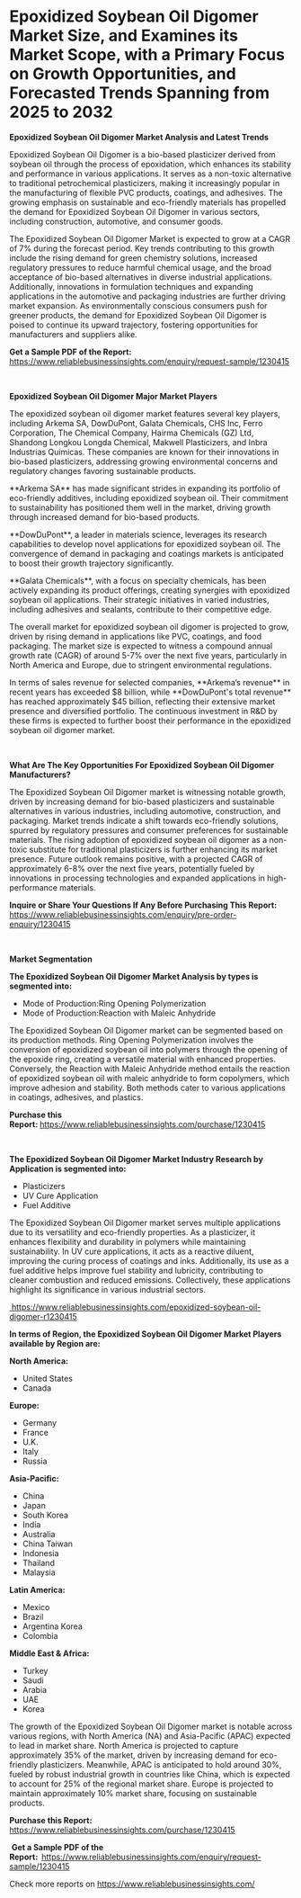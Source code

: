 <p><h1>Epoxidized Soybean Oil Digomer Market Size, and Examines its Market Scope, with a Primary Focus on Growth Opportunities, and Forecasted Trends Spanning from 2025 to 2032</h1></p><p><strong>Epoxidized Soybean Oil Digomer Market Analysis and Latest Trends</strong></p>
<p><p>Epoxidized Soybean Oil Digomer is a bio-based plasticizer derived from soybean oil through the process of epoxidation, which enhances its stability and performance in various applications. It serves as a non-toxic alternative to traditional petrochemical plasticizers, making it increasingly popular in the manufacturing of flexible PVC products, coatings, and adhesives. The growing emphasis on sustainable and eco-friendly materials has propelled the demand for Epoxidized Soybean Oil Digomer in various sectors, including construction, automotive, and consumer goods.</p><p>The Epoxidized Soybean Oil Digomer Market is expected to grow at a CAGR of 7% during the forecast period. Key trends contributing to this growth include the rising demand for green chemistry solutions, increased regulatory pressures to reduce harmful chemical usage, and the broad acceptance of bio-based alternatives in diverse industrial applications. Additionally, innovations in formulation techniques and expanding applications in the automotive and packaging industries are further driving market expansion. As environmentally conscious consumers push for greener products, the demand for Epoxidized Soybean Oil Digomer is poised to continue its upward trajectory, fostering opportunities for manufacturers and suppliers alike.</p></p>
<p><strong>Get a Sample PDF of the Report:&nbsp;</strong> <a href="https://www.reliablebusinessinsights.com/enquiry/request-sample/1230415?utm_campaign=100&utm_medium=2&utm_source=Github&utm_content=ia&utm_term=03022025&utm_id=epoxidized-soybean-oil-digomer">https://www.reliablebusinessinsights.com/enquiry/request-sample/1230415</a></p>
<p>&nbsp;</p>
<p><strong>Epoxidized Soybean Oil Digomer Major Market Players</strong></p>
<p><p>The epoxidized soybean oil digomer market features several key players, including Arkema SA, DowDuPont, Galata Chemicals, CHS Inc, Ferro Corporation, The Chemical Company, Hairma Chemicals (GZ) Ltd, Shandong Longkou Longda Chemical, Makwell Plasticizers, and Inbra Industrias Quimicas. These companies are known for their innovations in bio-based plasticizers, addressing growing environmental concerns and regulatory changes favoring sustainable products.</p><p>**Arkema SA** has made significant strides in expanding its portfolio of eco-friendly additives, including epoxidized soybean oil. Their commitment to sustainability has positioned them well in the market, driving growth through increased demand for bio-based products.</p><p>**DowDuPont**, a leader in materials science, leverages its research capabilities to develop novel applications for epoxidized soybean oil. The convergence of demand in packaging and coatings markets is anticipated to boost their growth trajectory significantly.</p><p>**Galata Chemicals**, with a focus on specialty chemicals, has been actively expanding its product offerings, creating synergies with epoxidized soybean oil applications. Their strategic initiatives in varied industries, including adhesives and sealants, contribute to their competitive edge.</p><p>The overall market for epoxidized soybean oil digomer is projected to grow, driven by rising demand in applications like PVC, coatings, and food packaging. The market size is expected to witness a compound annual growth rate (CAGR) of around 5-7% over the next five years, particularly in North America and Europe, due to stringent environmental regulations.</p><p>In terms of sales revenue for selected companies, **Arkema’s revenue** in recent years has exceeded $8 billion, while **DowDuPont's total revenue** has reached approximately $45 billion, reflecting their extensive market presence and diversified portfolio. The continuous investment in R&D by these firms is expected to further boost their performance in the epoxidized soybean oil digomer market.</p></p>
<p>&nbsp;</p>
<p><strong>What Are The Key Opportunities For Epoxidized Soybean Oil Digomer Manufacturers?</strong></p>
<p><p>The Epoxidized Soybean Oil Digomer market is witnessing notable growth, driven by increasing demand for bio-based plasticizers and sustainable alternatives in various industries, including automotive, construction, and packaging. Market trends indicate a shift towards eco-friendly solutions, spurred by regulatory pressures and consumer preferences for sustainable materials. The rising adoption of epoxidized soybean oil digomer as a non-toxic substitute for traditional plasticizers is further enhancing its market presence. Future outlook remains positive, with a projected CAGR of approximately 6-8% over the next five years, potentially fueled by innovations in processing technologies and expanded applications in high-performance materials.</p></p>
<p><strong>Inquire or Share Your Questions If Any Before Purchasing This Report:</strong> <a href="https://www.reliablebusinessinsights.com/enquiry/pre-order-enquiry/1230415?utm_campaign=100&utm_medium=2&utm_source=Github&utm_content=ia&utm_term=03022025&utm_id=epoxidized-soybean-oil-digomer">https://www.reliablebusinessinsights.com/enquiry/pre-order-enquiry/1230415</a></p>
<p>&nbsp;</p>
<p><strong>Market Segmentation</strong></p>
<p><strong>The Epoxidized Soybean Oil Digomer Market Analysis by types is segmented into:</strong></p>
<p><ul><li>Mode of Production:Ring Opening Polymerization</li><li>Mode of Production:Reaction with Maleic Anhydride</li></ul></p>
<p><p>The Epoxidized Soybean Oil Digomer market can be segmented based on its production methods. Ring Opening Polymerization involves the conversion of epoxidized soybean oil into polymers through the opening of the epoxide ring, creating a versatile material with enhanced properties. Conversely, the Reaction with Maleic Anhydride method entails the reaction of epoxidized soybean oil with maleic anhydride to form copolymers, which improve adhesion and stability. Both methods cater to various applications in coatings, adhesives, and plastics.</p></p>
<p><strong>Purchase this Report:&nbsp;</strong><a href="https://www.reliablebusinessinsights.com/purchase/1230415?utm_campaign=100&utm_medium=2&utm_source=Github&utm_content=ia&utm_term=03022025&utm_id=epoxidized-soybean-oil-digomer">https://www.reliablebusinessinsights.com/purchase/1230415</a></p>
<p>&nbsp;</p>
<p><strong>The Epoxidized Soybean Oil Digomer Market Industry Research by Application is segmented into:</strong></p>
<p><ul><li>Plasticizers</li><li>UV Cure Application</li><li>Fuel Additive</li></ul></p>
<p><p>The Epoxidized Soybean Oil Digomer market serves multiple applications due to its versatility and eco-friendly properties. As a plasticizer, it enhances flexibility and durability in polymers while maintaining sustainability. In UV cure applications, it acts as a reactive diluent, improving the curing process of coatings and inks. Additionally, its use as a fuel additive helps improve fuel stability and lubricity, contributing to cleaner combustion and reduced emissions. Collectively, these applications highlight its significance in various industrial sectors.</p></p>
<p><a href="https://www.reliablebusinessinsights.com/epoxidized-soybean-oil-digomer-r1230415?utm_campaign=100&utm_medium=2&utm_source=Github&utm_content=ia&utm_term=03022025&utm_id=epoxidized-soybean-oil-digomer">&nbsp;https://www.reliablebusinessinsights.com/epoxidized-soybean-oil-digomer-r1230415</a></p>
<p><strong>In terms of Region, the Epoxidized Soybean Oil Digomer Market Players available by Region are:</strong></p>
<p>
    <p> <strong> North America: </strong>
        <ul>
            <li>United States</li>
            <li>Canada</li>
        </ul>
        </p> 
    <p> <strong> Europe: </strong>
        <ul>
            <li>Germany</li>
            <li>France</li>
            <li>U.K.</li>
            <li>Italy</li>
            <li>Russia</li>
        </ul>
        </p> 
    <p> <strong> Asia-Pacific: </strong>
        <ul>
            <li>China</li>
            <li>Japan</li>
            <li>South Korea</li>
            <li>India</li>
            <li>Australia</li>
            <li>China Taiwan</li>
            <li>Indonesia</li>
            <li>Thailand</li>
            <li>Malaysia</li>
        </ul>
        </p> 
    <p> <strong> Latin America: </strong>
        <ul>
            <li>Mexico</li>
            <li>Brazil</li>
            <li>Argentina Korea</li>
            <li>Colombia</li>
        </ul>
        </p> 
    <p> <strong> Middle East & Africa: </strong>
        <ul>
            <li>Turkey</li>
            <li>Saudi</li>
            <li>Arabia</li>
            <li>UAE</li>
            <li>Korea</li>
        </ul>
    </p>
    </p>
<p><p>The growth of the Epoxidized Soybean Oil Digomer market is notable across various regions, with North America (NA) and Asia-Pacific (APAC) expected to lead in market share. North America is projected to capture approximately 35% of the market, driven by increasing demand for eco-friendly plasticizers. Meanwhile, APAC is anticipated to hold around 30%, fueled by robust industrial growth in countries like China, which is expected to account for 25% of the regional market share. Europe is projected to maintain approximately 10% market share, focusing on sustainable products.</p></p>
<p><strong>Purchase this Report: </strong><a href="https://www.reliablebusinessinsights.com/purchase/1230415?utm_campaign=100&utm_medium=2&utm_source=Github&utm_content=ia&utm_term=03022025&utm_id=epoxidized-soybean-oil-digomer">https://www.reliablebusinessinsights.com/purchase/1230415</a></p>
<p>&nbsp;<strong>Get a Sample PDF of the Report:&nbsp;&nbsp;</strong><a href="https://www.reliablebusinessinsights.com/enquiry/request-sample/1230415?utm_campaign=100&utm_medium=2&utm_source=Github&utm_content=ia&utm_term=03022025&utm_id=epoxidized-soybean-oil-digomer">https://www.reliablebusinessinsights.com/enquiry/request-sample/1230415</a></p>
<p><strong></strong></p>
<p>Check more reports on <a href="https://www.reliablebusinessinsights.com/?utm_campaign=100&utm_medium=2&utm_source=Github&utm_content=ia&utm_term=03022025&utm_id=epoxidized-soybean-oil-digomer">https://www.reliablebusinessinsights.com/</a></p>